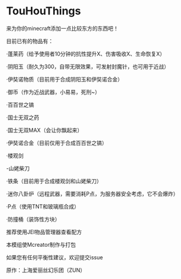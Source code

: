 # TouHouThings

来为你的minecraft添加一点比较东方的东西吧！

目前已有的物品有：

·蓬莱药（给予使用者10分钟的抗性提升X、伤害吸收X、生命恢复X）

·阴阳玉（耐久为300，自带无限效果，可发射封魔针，也可用于近战）

·伊奘诺物质（目前用于合成阴阳玉和伊奘诺合金）

·御币（作为近战武器，小易易，死刑~）

·百百世之镐

·国士无双之药

·国士无双MAX（会让你飘起来）

·伊奘诺合金（目前仅用于合成百百世之镐）

·楼观剑

-山姥柴刀

·铁条（目前用于合成楼观剑和山姥柴刀）

·迷你八卦炉（远程武器，需要消耗P点，为服务器安全考虑，它不会爆炸）

·P点（使用TNT和玻璃瓶合成）

·防撞桶（装饰性方块）

推荐使用JEI物品管理器查看配方

本模组使Mcreator制作与打包

如果您有任何平衡性建议，欢迎提交issue

原作：上海爱丽丝幻乐团（ZUN）
